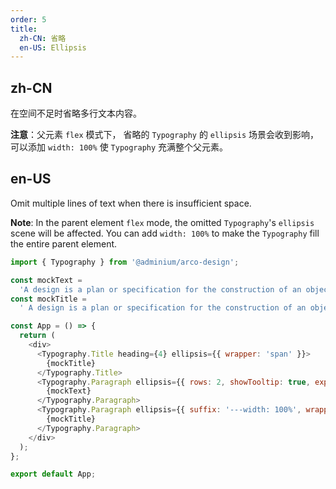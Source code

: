 ```yaml
---
order: 5
title:
  zh-CN: 省略
  en-US: Ellipsis
---
```


## zh-CN

在空间不足时省略多行文本内容。

**注意**：父元素 `flex` 模式下， 省略的 `Typography` 的 `ellipsis` 场景会收到影响，可以添加 `width: 100%` 使 `Typography` 充满整个父元素。

## en-US

Omit multiple lines of text when there is insufficient space.

**Note**: In the parent element `flex` mode, the omitted `Typography`'s `ellipsis` scene will be affected. You can add `width: 100%` to make the `Typography` fill the entire parent element.

```js
import { Typography } from '@adminium/arco-design';

const mockText =
  'A design is a plan or specification for the construction of an object or system or for the implementation of an activity or process, or the result of that plan or specification in the form of a prototype, product or process. The verb to design expresses the process of developing a design. The verb to design expresses the process of developing a design. A design is a plan or specification for the construction of an object or system or for the implementation of an activity or process, or the result of that plan or specification in the form of a prototype, product or process. The verb to design expresses the process of developing a design. The verb to design expresses the process of developing a design.';
const mockTitle =
  ' A design is a plan or specification for the construction of an object or system or for the implementation of an activity or process.';

const App = () => {
  return (
    <div>
      <Typography.Title heading={4} ellipsis={{ wrapper: 'span' }}>
        {mockTitle}
      </Typography.Title>
      <Typography.Paragraph ellipsis={{ rows: 2, showTooltip: true, expandable: true, wrapper: 'span' }}>
        {mockText}
      </Typography.Paragraph>
      <Typography.Paragraph ellipsis={{ suffix: '---width: 100%', wrapper: 'span' }}>
        {mockTitle}
      </Typography.Paragraph>
    </div>
  );
};

export default App;
```

